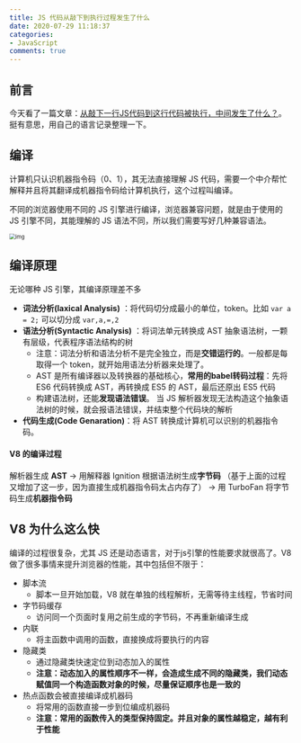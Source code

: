 ```yaml
---
title: JS 代码从敲下到执行过程发生了什么
date: 2020-07-29 11:18:37
categories:
- JavaScript
comments: true
---
```


## 前言

今天看了一篇文章：[从敲下一行JS代码到这行代码被执行，中间发生了什么？](https://mp.weixin.qq.com/s/VCy3yT3Ho-QQxNvUp5SwCg)。挺有意思，用自己的语言记录整理一下。

<!-- more -->



## 编译

计算机只认识机器指令码（0、1），其无法直接理解 JS 代码，需要一个中介帮忙解释并且将其翻译成机器指令码给计算机执行，这个过程叫编译。

不同的浏览器使用不同的 JS 引擎进行编译，浏览器兼容问题，就是由于使用的 JS 引擎不同，其能理解的 JS 语法不同，所以我们需要写好几种兼容语法。

<img src="https://mmbiz.qpic.cn/mmbiz_png/pfCCZhlbMQQmSUOebD5zictOViarmUtwibebLEiaQCSR5n1KGjicBX9exicicrEneOAxYUTuiawxrkGAjH9jDAb71hhJ8A/640?wx_fmt=png&amp;wxfrom=5&amp;wx_lazy=1&amp;wx_co=1" alt="img" style="zoom:67%;" />



## 编译原理

无论哪种 JS 引擎，其编译原理差不多

- **词法分析(laxical Analysis)** ：将代码切分成最小的单位，token。比如 `var a = 2;` 可以切分成 `var,a,=,2`
- **语法分析(Syntactic Analysis)** ：将词法单元转换成 AST 抽象语法树，一颗有层级，代表程序语法结构的树
  - 注意：词法分析和语法分析不是完全独立，而是**交错运行的**。一般都是每取得一个 token，就开始用语法分析器来处理了。
  - AST 是所有编译器以及转换器的基础核心，**常用的babel转码过程**：先将 ES6 代码转换成 AST，再转换成 ES5 的 AST，最后还原出 ES5 代码
  - 构建语法树，还能**发现语法错误**。 当 JS 解析器发现无法构造这个抽象语法树的时候，就会报语法错误，并结束整个代码块的解析
- **代码生成(Code Genaration)**：将 AST 转换成计算机可以识别的机器指令码。



#### V8 的编译过程

解析器生成 **AST** -> 用解释器 Ignition 根据语法树生成**字节码** （基于上面的过程又增加了这一步，因为直接生成机器指令码太占内存了） -> 用 TurboFan 将字节码生成**机器指令码**



## V8 为什么这么快

编译的过程很复杂，尤其 JS 还是动态语言，对于js引擎的性能要求就很高了。V8 做了很多事情来提升浏览器的性能，其中包括但不限于：

- 脚本流
  - 脚本一旦开始加载，V8 就在单独的线程解析，无需等待主线程，节省时间
- 字节码缓存
  - 访问同一个页面时复用之前生成的字节码，不再重新编译生成
- 内联
  - 将主函数中调用的函数，直接换成将要执行的内容
- 隐藏类
  - 通过隐藏类快速定位到动态加入的属性
  - **注意：动态加入的属性顺序不一样，会造成生成不同的隐藏类，我们动态赋值同一个构造函数对象的时候，尽量保证顺序也是一致的**
- 热点函数会被直接编译成机器码
  - 将常用的函数直接一步到位编成机器码
  - **注意：常用的函数传入的类型保持固定。并且对象的属性越稳定，越有利于性能**

